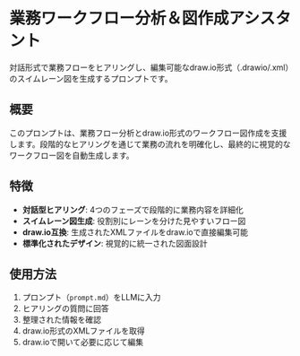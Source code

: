 # 業務ワークフロー分析＆図作成アシスタント

対話形式で業務フローをヒアリングし、編集可能なdraw.io形式（.drawio/.xml）のスイムレーン図を生成するプロンプトです。

## 概要

このプロンプトは、業務フロー分析とdraw.io形式のワークフロー図作成を支援します。段階的なヒアリングを通じて業務の流れを明確化し、最終的に視覚的なワークフロー図を自動生成します。

## 特徴

- **対話型ヒアリング**: 4つのフェーズで段階的に業務内容を詳細化
- **スイムレーン図生成**: 役割別にレーンを分けた見やすいフロー図
- **draw.io互換**: 生成されたXMLファイルをdraw.ioで直接編集可能
- **標準化されたデザイン**: 視覚的に統一された図面設計

## 使用方法

1. プロンプト（`prompt.md`）をLLMに入力
2. ヒアリングの質問に回答
3. 整理された情報を確認
4. draw.io形式のXMLファイルを取得
5. draw.ioで開いて必要に応じて編集